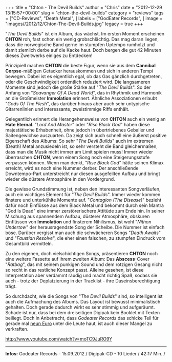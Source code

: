 +++
title = "Chton - The Devil Builds"
author = "Chris"
date = "2012-12-29 13:15:57+00:00"
slug = "chton-the-devil-builds"
category = "reviews"
tags = ["CD-Reviews", "Death Metal", ]
labels = ["GodEater Records", ]
image = "images//2012/12/Chton-The-Devil-Builds.jpg"
legacy = true
+++

"_The Devil Builds_" ist ein Album, das wächst. Im ersten Moment erscheinen **CHTON** roh, fast schon ein wenig grobschlächtig. Das mag daran liegen, dass die norwegische Band gerne im stumpfen Uptempo rumholzt und damit ziemlich derbe auf die Kacke haut. Doch bergen die gut 42 Minuten dieses Zweitwerks einiges zu Entdecken!

Prinzipiell machen **CHTON** die beste Figur, wenn sie aus dem **Cannibal Corpse**-mäßigen Getacker herauskommen und sich in anderen Tempi bewegen. Dabei ist es eigentlich egal, ob das Gas gänzlich durchgetreten, oder die Geschwindigkeit ordentlich reduziert wird. Die langsameren Momente sind jedoch die große Stärke auf "_The Devil Builds_". So der Anfang von "_Scavanger Of A Dead World_", das in Rhythmik und Harmonik an die Großmeister **Immolation** erinnert. Ähnliche Assoziationen erlaubt "_Gods Of The Flesh_", das darüber hinaus aber auch sehr untypische Gitarrenlinien und interessante, zweistimmige Riffs enthält.

Gelegentlich erinnert die Herangehensweise von **CHTON** auch ein wenig an **Hate Eternal**. "_Lord And Master_" oder "_Rise Black God_" haben diese majestätische Erhabenheit, ohne jedoch in übertriebenes Geballer und Saitengewichse auszuarten. Da zeigt sich auch schnell eine äußerst positive Eigenschaft des Albums: So sehr "_The Devil Builds_" auch im extremen (Death) Metal anzusiedeln ist, so sehr versteht die Band gleichermaßen, dass man die Musik nicht immer am Limit spielen muss! Immer wieder überraschen **CHTON**, wenn einem Song noch eine Steigerungsstufe verpassen können. Wenn man denkt, "_Rise Black God_" hätte seinen Klimax erreicht, wird es noch eine Nummer derber. Der anschließende Downtempo-Part unterstreicht nur diesen ausgefeilten Aufbau und bringt wieder die düstere Atmosphäre in den Vordergrund.

Die gewisse Grundstimmung ist, neben den interessanten Songverläufen, auch ein wichtiges Element für "_The Devil Builds_". Immer wieder kommen finstere und unterkühlte Momente auf. "_Contagion (The Disease)_" bezieht dafür noch Einflüsse aus dem Black Metal und bekommt durch sein Mantra "God Is Dead" eine immer zerstörerischere Attitüde zum Ende hin.
In seiner Mischung aus spannendem Aufbau, düsterer Atmosphäre, obskuren Einflüssen von **Immolation** und finsterem Nihilismus, ist wohl "_Nithon Undertow_" der herausragendste Song der Scheibe. Die Nummer ist einfach böse. Darüber vergisst man auch die schwächeren Songs "_Death Awaits_" und "_Faustian Resolve_", die eher einen falschen, zu stumpfen Eindruck vom Gesamtbild vermitteln.

Zu den eigenen, doch vielschichtigen Songs, präsentieren **CHTON** noch eine weitere Fassette auf ihrem zweiten Album: Das **Abscess**-Cover "_Ratbag_", das mit seinem punkigen Sound und dem rotzigen Gesang nicht so recht in das restliche Konzept passt. Alleine gesehen, ist diese Interpretation aber verdammt räudig und macht richtig Spaß, sodass sie auch - trotz der Deplatzierung in der Tracklist - ihre Daseinsberechtigung trägt.

So durchdacht, wie die Songs von "_The Devil Builds_" sind, so intelligent ist auch die Aufmachung des Albums. Das Layout ist bewusst minimalistisch gehalten. Doch gerade dadurch wirkt es sehr stimmig und aufgeräumt. Schade ist nur, dass bei dem dreiseitigen Digipak kein Booklet mit Texten beiliegt. Doch in Anbetracht, dass _Godeater Records_ das schicke Teil für gerade mal <a href="http://www.godeaterrecords.de/product_info.php?info=p38_chton-the-devil-builds--digi-cd.html">neun Euro</a> unter die Leute haut, ist auch dieser Mangel zu verkraften.

http://www.youtube.com/watch?v=moTC9JuRO9Y



---
**Infos:**
Godeater Records - 15.09.2012 / 
Digipak-CD - 10 Lieder / 42:17 Min. / 

